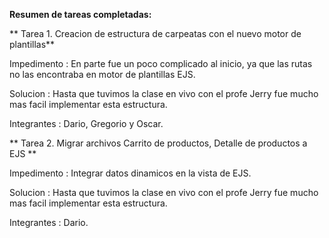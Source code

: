 **Resumen de tareas completadas:**

** Tarea 1. Creacion de estructura de carpeatas con el nuevo motor de plantillas**

Impedimento :
En parte fue un poco complicado al inicio, ya que las rutas no las encontraba en motor de plantillas EJS.

Solucion :
Hasta que tuvimos la clase en vivo con el profe Jerry fue mucho mas facil implementar esta estructura.

Integrantes : Dario, Gregorio y Oscar.

** Tarea 2. Migrar archivos Carrito de productos, Detalle de productos a EJS   **

Impedimento :
Integrar datos dinamicos en la vista de EJS.

Solucion :
Hasta que tuvimos la clase en vivo con el profe Jerry fue mucho mas facil implementar esta estructura.

Integrantes : Dario.